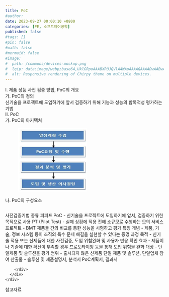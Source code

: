 ```yaml
---
title: PoC
#author: 
date: 2023-09-27 00:00:10 +0800
categories: [PE, 소프트웨어공학]
published: false
#tags: []
#pin: false
#math: false
#mermaid: false
#image:
#  path: /commons/devices-mockup.png
#  lqip: data:image/webp;base64,UklGRpoAAABXRUJQVlA4WAoAAAAQAAAADwAABwAAQUxQSDIAAAARL0AmbZurmr57yyIiqE8oiG0bejIYEQTgqiDA9vqnsUSI6H+oAERp2HZ65qP/VIAWAFZQOCBCAAAA8AEAnQEqEAAIAAVAfCWkAALp8sF8rgRgAP7o9FDvMCkMde9PK7euH5M1m6VWoDXf2FkP3BqV0ZYbO6NA/VFIAAAA
#  alt: Responsive rendering of Chirpy theme on multiple devices.
---
```


<div class="post-wrap">
  <div class="para">
    <div class="para-title">
      I. 제품 성능 사전 검증 방법, PoC의 개요
    </div>
    <div class="para-cntnt">
      <div class="para">
        <div class="para-title">
          가. PoC의 정의
        </div>
        <div class="para-cntnt">
            신기술을 프로젝트에 도입하기에 앞서 검증하기 위해 기능과 성능의 합목적성 평가하는 기법
        </div>
      </div>
    </div>
  </div>
  
  <div class="para">
    <div class="para-title">
      II. PoC
    </div>
    <div class="para-cntnt">
      <div class="para">
        <div class="para-title">
          가. PoC의 아키텍처
        </div>
        <div class="para-cntnt">
          <figure class="post-figure">
            <img src="/assets/img/posts/PoC.png" alt="PoC">
<!--            <figcaption>Source: Unveiling the Metaverse: Exploring Emerging Trends, Multifaceted Perspectives, and Future Challenges</figcaption>-->
          </figure>
        </div>
      </div>
      <div class="para">
        <div class="para-title">
          나. PoC의 구성요소
        </div>
        <div class="para-cntnt">
          <table class="post-table">
          </table>
          사전검증기법 종류 피피프
  PoC - 신기술을 프로젝트에 도입하기에 앞서, 검증하기 위한 목적으로 사용
  PT (Pilot Test) - 실제 상황에 적용 전에 소규모로 수행하는 모의 서비스
  프로젝트 - BMT 제품들 간의 비교를 통한 성능을 시험하고 평가
특징
  개념 - 제품, 기술, 정보 시스템 등이 조직의 특수 문제 해결을 실현할 수 있다는 증명 과정
  목적 - 신기술 적용 또는 신제품에 대한 사전검증, 도입 위험완화 및 사용자 반응 확인
  효과 - 제품이나 기술에 대한 확신이 부족할 경우 프로토타이핑 등을 통해 도입 위험을 완화
  대상 - 단일제품 및 솔루션을 평가
  범위 - 출시되지 않은 신제품 단일 제품 및 솔루션, 단일업체 참여
  산출물 - 솔루션 및 제품설명서, 분석서 PoC계획서, 결과서

        </div>
      </div>
    </div>
  </div>

  <div class="refr-wrap">
    <div class="refr-title">
        참고자료
    </div>
    <ol class="refr-list">
    <!--    <li>(나현식, 최대선) <a target="_blank" href="https://scienceon.kisti.re.kr/commons/util/originalView.do?cn=JAKO202225948430499&oCn=JAKO202225948430499&dbt=JAKO&journal=NJOU00291864">메타버스 보안 위협 요소 및 대응 방안 검토</a></li>-->
    <!--    <li>(M. Uddin, S. Manickam, H. Ullah, M. Obaidat and A. Dandoush) <a target="_blank" href="https://ieeexplore.ieee.org/abstract/document/10138386">Unveiling the Metaverse: Exploring Emerging Trends, Multifaceted Perspectives, and Future Challenges</a></li>-->
    </ol>
  </div>
</div>

